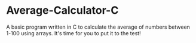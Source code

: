 # Average-Calculator-C
A basic program written in C to calculate the average of numbers between 1-100 using arrays. It's time for you to put it to the test!
